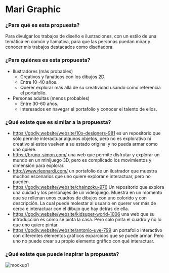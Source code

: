 # Mari Graphic

### ¿Para qué es esta propuesta?
Para divulgar los trabajos de diseño e ilustraciones, con un estilo de una temática en común y llamativa, para que las personas puedan mirar y conocer mis trabajos destacados como diseñadora.

### ¿Para quiénes es esta propuesta?
* Ilustradores (más probables)
   * Creativos y fanaticos con los dibujos 2D.
   * Entre 10-40 años.
   * Querer explorar más allá de su creatividad usando como referencia el portafolio. 
* Personas adultas (menos probables)
   * Entre 30-60 años.
   * Interesados en navegar el portafolio y conocer el talento de ellos.
### ¿Qué existe que es similar a la propuesta?
* <https://godly.website/website/10x-designers-981> es un repositorio que sólo permite interactuar algunos objetos, pero no es explorativo ni creativo si estos vuelven a su estado original y no pueda armar como uno quiere.
* <https://bruno-simon.com/> una web que permite disfrutar y explorar un mundo en un minijuego 3D, pero es complicado los movimientos y dimensión para explorar.  
* <http://www.rleonardi.com/> un portafolio de un ilustrador que muestra muchos escenarios que uno quiere explorar e interactuar, pero no pueden.
* <https://godly.website/website/chainzoku-976> Un repositorio que explora una cuidad y los personajes de un videojuego. Muestra en un momento que se rellenan unos cuadros de dibujos con uno colorido y con descripción. La cual puede molestar al usuario en querer ver más de cerca e interactuar con el dibujo que hay detras de ella.
* <https://godly.website/website/kidsuper-world-1006> una web que su introducción es cómo se pinta la casa. Pero sólo pinta el cuadro y no lo que uno quiere pintar.
* <https://godly.website/website/antonio-uve-799> un portafolio interactivo con diferentes elementos gráficos exparcidos que se puede armar. Pero uno no puede crear su propio elemento gráfico con qué interactuar.

### ¿Qué existe que puede inspirar la propuesta?
![mockup1](https://github.com/user-attachments/assets/fdf2ab68-85c1-4af8-9a61-01f11cd794eb)

